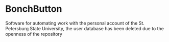 # BonchButton
Software for automating work with the personal account of the St. Petersburg State University, the user database has been deleted due to the openness of the repository
